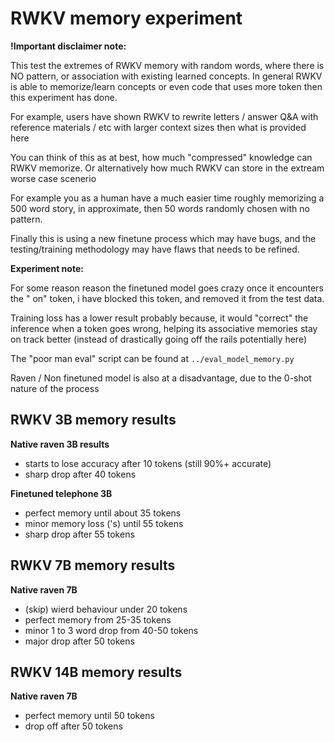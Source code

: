 # RWKV memory experiment

**!Important disclaimer note:** 

This test the extremes of RWKV memory with random words, where there is NO pattern, or association with existing learned concepts. In general RWKV is able to memorize/learn concepts or even code that uses more token then this experiment has done. 

For example, users have shown RWKV to rewrite letters / answer Q&A with reference materials / etc with larger context sizes then what is provided here

You can think of this as at best, how much "compressed" knowledge can RWKV memorize. Or alternatively how much RWKV can store in the extream worse case scenerio

For example you as a human have a much easier time roughly memorizing a 500 word story, in approximate, then 50 words randomly chosen with no pattern.

Finally this is using a new finetune process which may have bugs, and the testing/training methodology may have flaws that needs to be refined.

**Experiment note:**

For some reason reason the finetuned model goes crazy once it encounters the " on" token, i have blocked this token, and removed it from the test data.

Training loss has a lower result probably because, it would "correct" the inference when a token goes wrong, helping its associative memories stay on track better (instead of drastically going off the rails potentially here)

The "poor man eval" script can be found at `../eval_model_memory.py`

Raven / Non finetuned model is also at a disadvantage, due to the 0-shot nature of the process

## RWKV 3B memory results

**Native raven 3B results**
- starts to lose accuracy after 10 tokens (still 90%+ accurate)
- sharp drop after 40 tokens

**Finetuned telephone 3B**
- perfect memory until about 35 tokens
- minor memory loss ('s) until 55 tokens
- sharp drop after 55 tokens

## RWKV 7B memory results

**Native raven 7B**
- (skip) wierd behaviour under 20 tokens
- perfect memory from 25-35 tokens
- minor 1 to 3 word drop from 40-50 tokens
- major drop after 50 tokens

## RWKV 14B memory results

**Native raven 7B**
- perfect memory until 50 tokens
- drop off after 50 tokens
